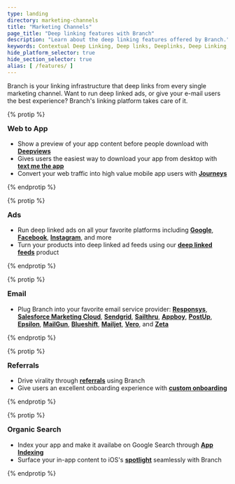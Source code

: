 ```yaml
---
type: landing
directory: marketing-channels
title: "Marketing Channels"
page_title: "Deep linking features with Branch"
description: "Learn about the deep linking features offered by Branch."
keywords: Contextual Deep Linking, Deep links, Deeplinks, Deep Linking, Deeplinking, Deferred Deep Linking, Deferred Deeplinking, Google App Indexing, Google App Invites, Apple Universal Links, Android App Links, Apple Spotlight Search, Facebook App Links, AppLinks, Deepviews, Deep views, Dashboard, iOS9, Deep Linked email
hide_platform_selector: true
hide_section_selector: true
alias: [ /features/ ]
---
```

Branch is your linking infrastructure that deep links from every single marketing channel. Want to run deep linked ads, or give your e-mail users the best experience? Branch's linking platform takes care of it.

{% protip %}

<h3 style="margin-top:0;">Web to App</h3>

- Show a preview of your app content before people download with **[Deepviews](deepviews)**
- Gives users the easiest way to download your app from desktop with **[text me the app](text-me-the-app)**
- Convert your web traffic into high value mobile app users with **[Journeys](journeys)**

{% endprotip %}

{% protip %}

<h3 style="margin-top:0;">Ads</h3>

- Run deep linked ads on all your favorite platforms including **[Google](google-search-ads)**, **[Facebook](facebook-ads)**, **[Instagram](instagram-ads)**, and more
- Turn your products into deep linked ad feeds using our **[deep linked feeds](deep-linked-feeds)** product

{% endprotip %}

{% protip %}

<h3 style="margin-top:0;">Email</h3>

- Plug Branch into your favorite email service provider: **[Responsys](responsys)**, **[Salesforce Marketing Cloud](salesforce)**, **[Sendgrid](sendgrid)**, **[Sailthru](sailthru)**, **[Appboy](appboy)**, **[PostUp](postup)**, **[Epsilon](epsilon)**, **[MailGun](mailgun)**, **[Blueshift](blueshift)**, **[Mailjet](mailjet)**, **[Vero](vero)**, and **[Zeta](zeta)**

{% endprotip %}

{% protip %}

<h3 style="margin-top:0;">Referrals</h3>

- Drive virality through **[referrals](referral-programs)** using Branch
- Give users an excellent onboarding experience with **[custom onboarding](custom-onboarding)**

{% endprotip %}

{% protip %}

<h3 style="margin-top:0;">Organic Search</h3>

- Index your app and make it availabe on Google Search through **[App Indexing](google-app-indexing)**
- Surface your in-app content to iOS's **[spotlight](spotlight-indexing)** seamlessly with Branch

{% endprotip %}
